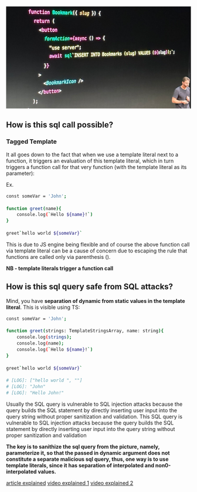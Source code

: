 ![alt img](https://github.com/VasilGVasilev/InterviewPrep/blob/main/public/server-actions.png)

## How is this sql call possible?

### Tagged Template

It all goes down to the fact that when we use a template literal next to a function, it triggers an evaluation of this template literal, which in turn triggers a function call for that very function (with the template literal as its parameter):

Ex.

```sh
const someVar = 'John';

function greet(name){
    console.log(`Hello ${name}!`)
}

greet`hello world ${someVar}`

```

This is due to JS engine being flexible and of course the above function call via template literal can be a cause of concern due to escaping the rule that functions are called only via parenthesis ().

**NB - template literals trigger a function call**



## How is this sql query safe from SQL attacks?

Mind, you have **separation of dynamic from static values in the template literal**. This is visible using TS:

```sh
const someVar = 'John';

function greet(strings: TemplateStringsArray, name: string){
    console.log(strings);
    console.log(name);
    console.log(`Hello ${name}!`)
}

greet`hello world ${someVar}`

# [LOG]: ["hello world ", ""] 
# [LOG]: "John" 
# [LOG]: "Hello John!" 

```

Usually the SQL query is vulnerable to SQL injection attacks because the query builds the SQL statement by directly inserting user input into the query string without proper sanitization and validation.
This SQL query is vulnerable to SQL injection attacks because the query builds the SQL statement by directly inserting user input into the query string without proper sanitization and validation

**The key is to sanithize the sql query from the picture, namely, parameterize it, so that the passed in dynamic argument does not constitute a separate malicious sql query, thus, one way is to use template literals, since it has separation of interpolated and non0-interpolated values.**

[article explained](https://neon.tech/blog/sql-template-tags)
[video explained 1](https://www.youtube.com/watch?v=2Ggf45daK7k)
[video explained 2](https://www.tektutorialshub.com/typescript/typescript-tagged-templates/)